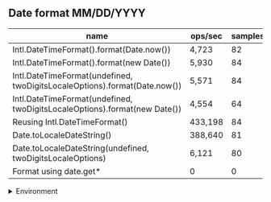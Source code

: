 ## Date format MM/DD/YYYY

|name|ops/sec|samples|
|-|-|-|
|Intl.DateTimeFormat().format(Date.now())|4,723|82|
|Intl.DateTimeFormat().format(new Date())|5,930|84|
|Intl.DateTimeFormat(undefined, twoDigitsLocaleOptions).format(Date.now())|5,571|84|
|Intl.DateTimeFormat(undefined, twoDigitsLocaleOptions).format(new Date())|4,554|64|
|Reusing Intl.DateTimeFormat()|433,198|84|
|Date.toLocaleDateString()|388,640|81|
|Date.toLocaleDateString(undefined, twoDigitsLocaleOptions)|6,121|80|
|Format using date.get*|0|0|


<details>
<summary>Environment</summary>

* __Machine:__ linux x64 | 2 vCPUs | 6.8GB Mem
* __Run:__ Wed Oct 25 2023 03:49:17 GMT+0000 (Coordinated Universal Time)
</details>

<!--
{"environment":{"platform":"linux","arch":"x64","cpus":2,"totalMemory":6.7597503662109375},"benchmarks":[{"name":"Intl.DateTimeFormat().format(Date.now())","opsSec":4722.754051548831,"samples":3},{"name":"Intl.DateTimeFormat().format(new Date())","opsSec":5929.8826718697,"samples":4},{"name":"Intl.DateTimeFormat(undefined, twoDigitsLocaleOptions).format(Date.now())","opsSec":5570.7324146711935,"samples":6},{"name":"Intl.DateTimeFormat(undefined, twoDigitsLocaleOptions).format(new Date())","opsSec":4554.330642714435,"samples":4},{"name":"Reusing Intl.DateTimeFormat()","opsSec":433197.74731315306,"samples":3},{"name":"Date.toLocaleDateString()","opsSec":388640.31821695424,"samples":3},{"name":"Date.toLocaleDateString(undefined, twoDigitsLocaleOptions)","opsSec":6121.304853934307,"samples":3},{"name":"Format using date.get*","opsSec":0,"samples":0}]}-->
